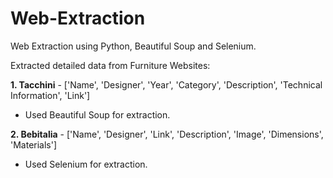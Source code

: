 # Web-Extraction
Web Extraction using Python, Beautiful Soup and Selenium.

Extracted detailed data from Furniture Websites:

**1. Tacchini** - ['Name', 'Designer', 'Year', 'Category', 'Description', 'Technical Information', 'Link']
  - Used Beautiful Soup for extraction.

**2. Bebitalia** - ['Name', 'Designer', 'Link', 'Description', 'Image', 'Dimensions', 'Materials']
 - Used Selenium for extraction.
